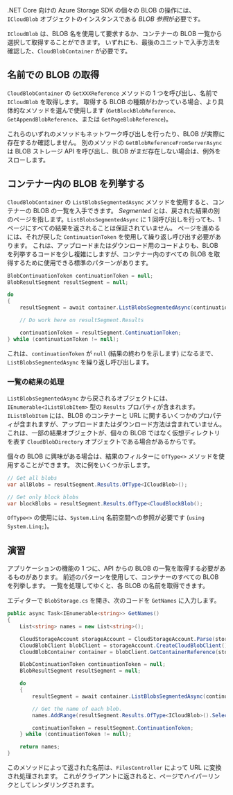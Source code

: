 .NET Core 向けの Azure Storage SDK の個々の BLOB の操作には、`ICloudBlob` オブジェクトのインスタンスである *BLOB 参照*が必要です。

`ICloudBlob` は、BLOB 名を使用して要求するか、コンテナーの BLOB 一覧から選択して取得することができます。 いずれにも、最後のユニットで入手方法を確認した、`CloudBlobContainer` が必要です。

## <a name="getting-blobs-by-name"></a>名前での BLOB の取得

`CloudBlobContainer` の `GetXXXReference` メソッドの 1 つを呼び出し、名前で `ICloudBlob` を取得します。 取得する BLOB の種類がわかっている場合、より具体的なメソッドを選んで使用します (`GetBlockBlobReference`、`GetAppendBlobReference`、または `GetPageBlobReference`)。

これらのいずれのメソッドもネットワーク呼び出しを行ったり、BLOB が実際に存在するか確認しません。 別のメソッドの `GetBlobReferenceFromServerAsync` は BLOB ストレージ API を呼び出し、BLOB がまだ存在しない場合は、例外をスローします。

## <a name="listing-blobs-in-a-container"></a>コンテナー内の BLOB を列挙する

`CloudBlobContainer` の `ListBlobsSegmentedAsync` メソッドを使用すると、コンテナーの BLOB の一覧を入手できます。 *Segmented* とは、戻された結果の別のページを指します。`ListBlobsSegmentedAsync` に 1 回呼び出しを行っても、1 ページにすべての結果を返されることは保証されていません。 ページを進めるには、それが戻した `ContinuationToken` を使用して繰り返し呼び出す必要があります。 これは、アップロードまたはダウンロード用のコードよりも、BLOB を列挙するコードを少し複雑にしますが、コンテナー内のすべての BLOB を取得するために使用できる標準のパターンがあります。

```csharp
BlobContinuationToken continuationToken = null;
BlobResultSegment resultSegment = null; 

do
{
    resultSegment = await container.ListBlobsSegmentedAsync(continuationToken);

    // Do work here on resultSegment.Results

    continuationToken = resultSegment.ContinuationToken;
} while (continuationToken != null);
```

これは、`continuationToken` が `null` (結果の終わりを示します) になるまで、`ListBlobsSegmentedAsync` を繰り返し呼び出します。

### <a name="processing-list-results"></a>一覧の結果の処理

`ListBlobsSegmentedAsync` から戻されるオブジェクトには、`IEnumerable<IListBlobItem>` 型の `Results` プロパティが含まれます。 `IListBlobItem` には、BLOB のコンテナーと URL に関するいくつかのプロパティが含まれますが、アップロードまたはダウンロード方法は含まれていません。 これは、一部の結果オブジェクトが、個々の BLOB ではなく仮想ディレクトリを表す `CloudBlobDirectory` オブジェクトである場合があるからです。

個々の BLOB に興味がある場合は、結果のフィルターに `OfType<>` メソッドを使用することができます。 次に例をいくつか示します。

```csharp
// Get all blobs
var allBlobs = resultSegment.Results.OfType<ICloudBlob>();

// Get only block blobs
var blockBlobs = resultSegment.Results.OfType<CloudBlockBlob();
```

`OfType<>` の使用には、`System.Linq` 名前空間への参照が必要です (`using System.Linq;`)。

## <a name="exercise"></a>演習

アプリケーションの機能の 1 つに、API からの BLOB の一覧を取得する必要があるものがあります。 前述のパターンを使用して、コンテナーのすべての BLOB を列挙します。 一覧を処理してゆくと、各 BLOB の名前を取得できます。

エディターで `BlobStorage.cs` を開き、次のコードを `GetNames` に入力します。

```csharp
public async Task<IEnumerable<string>> GetNames()
{
    List<string> names = new List<string>();

    CloudStorageAccount storageAccount = CloudStorageAccount.Parse(storageConfig.ConnectionString);
    CloudBlobClient blobClient = storageAccount.CreateCloudBlobClient();
    CloudBlobContainer container = blobClient.GetContainerReference(storageConfig.FileContainerName);

    BlobContinuationToken continuationToken = null;
    BlobResultSegment resultSegment = null;

    do
    {
        resultSegment = await container.ListBlobsSegmentedAsync(continuationToken);

        // Get the name of each blob.
        names.AddRange(resultSegment.Results.OfType<ICloudBlob>().Select(b => b.Name));

        continuationToken = resultSegment.ContinuationToken;
    } while (continuationToken != null);

    return names;
}
```

このメソッドによって返された名前は、`FilesController` によって URL に変換され処理されます。 これがクライアントに返されると、ページでハイパーリンクとしてレンダリングされます。